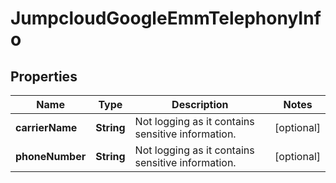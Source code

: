 

# JumpcloudGoogleEmmTelephonyInfo


## Properties

| Name | Type | Description | Notes |
|------------ | ------------- | ------------- | -------------|
|**carrierName** | **String** | Not logging as it contains sensitive information. |  [optional] |
|**phoneNumber** | **String** | Not logging as it contains sensitive information. |  [optional] |



